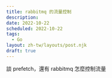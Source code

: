 ```yaml
---
title: rabbitmq 的流量控制
description: 
date: 2022-10-22
scheduled: 2022-10-22
tags:
  - Go
layout: zh-tw/layouts/post.njk
draft: true
---
```


談 prefetch，還有 rabbitmq 怎麼控制流量
